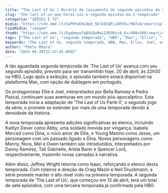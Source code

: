 ```yaml
---
title: "The Last of Us | Horário de lançamento do segundo episódio da 2ª temporada"
slug: "the-last-of-us-que-horas-sai-o-segundo-episdio-da-2-temporada"
categoria: "SÉRIES E TV"
midia: "https://cdn.ome.lt/VaP9YwEHL8pd_Sblk6CQFL1URfE=/987x0/smart/uploads/conteudo/fotos/lastofussegundatemporada_9mRIiem.jpg"
tipoMidia: "imagem"
thumb: "https://cdn.ome.lt/Egqbmye7qBXGQoMw1IOEORzz4_E=/480x360/smart/extras/conteudos/lastofussegundatemporada_z8XtUrt.jpg"
tags: ["The Last of Us", "segunda temporada", "HBO", "Max", "Ellie", "Joel", "estreia episódio" , "especial-The Last of Us"]
keywords: "The Last of Us, segunda temporada, HBO, Max, Ellie, Joel, estreia episódio"
author: "Pablo Moura"
data: "2025-04-20T12:32:45.009Z"
---
```


A tão aguardada segunda temporada de 'The Last of Us' avança com seu segundo episódio, previsto para ser transmitido hoje, 20 de abril, às 22h00 na HBO. Logo após a exibição, o episódio também estará disponível na plataforma Max, com opção de dublagem em português.

Os protagonistas Ellie e Joel, interpretados por Bella Ramsey e Pedro Pascal, continuam suas aventuras em um mundo pós-apocalíptico. Esta temporada inicia a adaptação de 'The Last of Us Parte II', o segundo jogo da série, e promete se estender por mais de uma temporada devido à densidade da história.

A nova temporada apresenta adições significativas ao elenco, incluindo Kaitlyn Dever como Abby, uma soldado movida por vingança, Isabela Merced como Dina, o novo amor de Ellie, e Young Mazino como Jesse, um personagem com um passado ligado a Dina. Novos personagens como Manny, Nora, Mel e Owen também são introduzidos, interpretados por Danny Ramirez, Tati Gabrielle, Ariela Barer e Spencer Lord, respectivamente, trazendo novas camadas à narrativa.

Além disso, Jeffrey Wright retorna como Isaac, reforçando o elenco desta temporada. Com roteiros e direção de Craig Mazin e Neil Druckmann, a série promete manter o alto nível visto na primeira temporada. A segunda temporada de 'The Last of Us', que começou em 13 de abril, terá um total de sete episódios, com uma terceira temporada já confirmada pela HBO.